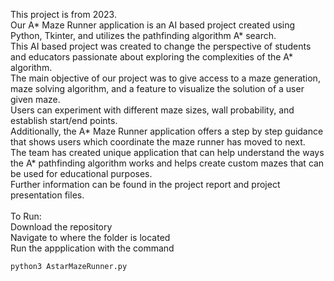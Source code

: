 This project is from 2023.<br/>
Our A* Maze Runner application is an AI based project created using Python, Tkinter, and utilizes the pathfinding algorithm A* search.<br/>
This AI based project was created to change the perspective of students and educators passionate about exploring the complexities of the A* algorithm.<br/>
The main objective of our project was to give access to a maze generation, maze solving algorithm, and a feature to visualize the solution of a user given maze.<br/>
Users can experiment with different maze sizes, wall probability, and establish start/end points.<br/>
Additionally, the A* Maze Runner application offers a step by step guidance that shows users which coordinate the maze runner has moved to next.<br/>
The team has created unique application that can help understand the ways the A* pathfinding algorithm works and helps create custom mazes that can be used for educational purposes.<br/>
Further information can be found in the project report and project presentation files.<br/><br/>
To Run:<br/>
Download the repository<br/>
Navigate to where the folder is located<br/>
Run the appplication with the command
```
python3 AstarMazeRunner.py

